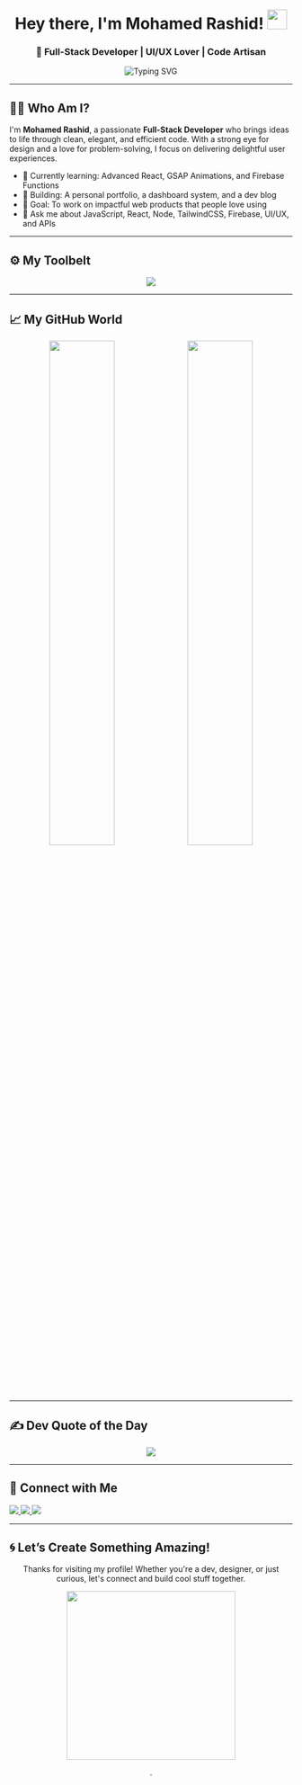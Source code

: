 <!-- Hero Banner -->
<h1 align="center">Hey there, I'm Mohamed Rashid! <img src="https://media.giphy.com/media/hvRJCLFzcasrR4ia7z/giphy.gif" width="35" /></h1>

<h3 align="center">🚀 Full-Stack Developer | UI/UX Lover | Code Artisan</h3>

<p align="center">
  <img src="https://readme-typing-svg.demolab.com?font=Fira+Code&duration=3000&pause=1000&color=0AE9F3&center=true&vCenter=true&multiline=true&width=700&height=100&lines=Transforming+Ideas+into+Web+Magic...;Designing+Clean+UI,+Building+Powerful+Backends...;Always+Learning,+Always+Improving!" alt="Typing SVG" />
</p>

---

## 🧑‍💻 Who Am I?

<p>
I'm <strong>Mohamed Rashid</strong>, a passionate <strong>Full-Stack Developer</strong> who brings ideas to life through clean, elegant, and efficient code. With a strong eye for design and a love for problem-solving, I focus on delivering delightful user experiences.
</p>

- 🌱 Currently learning: Advanced React, GSAP Animations, and Firebase Functions  
- 🔨 Building: A personal portfolio, a dashboard system, and a dev blog  
- 🎯 Goal: To work on impactful web products that people love using  
- 💬 Ask me about JavaScript, React, Node, TailwindCSS, Firebase, UI/UX, and APIs  

---

## ⚙️ My Toolbelt

<p align="center">
  <img src="https://skillicons.dev/icons?i=html,css,js,ts,react,nextjs,nodejs,mongodb,firebase,tailwind,figma,git,vscode&theme=dark" />
</p>

---

## 📈 My GitHub World

<p align="center">
  <img src="https://github-readme-stats.vercel.app/api?username=mohamedrashid&show_icons=true&theme=radical&hide_border=true&custom_title=My+GitHub+Stats" width="48%" />
  <img src="https://github-readme-stats.vercel.app/api/top-langs/?username=mohamedrashid&layout=compact&theme=radical&hide_border=true&langs_count=8" width="48%" />
</p>

---

## ✍️ Dev Quote of the Day

<p align="center">
  <img src="https://quotes-github-readme.vercel.app/api?type=horizontal&theme=radical" />
</p>

---

## 🔗 Connect with Me

<a href="mailto:moh.rashid20006@gmail.com" target="_blank">
  <img src="https://img.shields.io/badge/-Gmail-D14836?style=for-the-badge&logo=gmail&logoColor=white" />
</a>
  <a href="#" target="_blank">
    <img src="https://img.shields.io/badge/-Portfolio-0AE9F3?style=for-the-badge&logo=vercel&logoColor=black" />
  </a>
  <a href="https://www.linkedin.com/in/mohammed-rashid-3b1606316?utm_source=share&utm_campaign=share_via&utm_content=profile&utm_medium=android_app" target="_blank">
    <img src="https://img.shields.io/badge/-LinkedIn-0A66C2?style=for-the-badge&logo=linkedin&logoColor=white" />
  </a>
</p>

---

## 🌀 Let’s Create Something Amazing!

<p align="center">
  Thanks for visiting my profile! Whether you're a dev, designer, or just curious, let's connect and build cool stuff together.
</p>

<p align="center">
  <img src="https://media.giphy.com/media/qgQUggAC3Pfv687qPC/giphy.gif" width="300" />
</p>

<p align="center">
  .
</p>